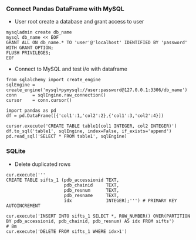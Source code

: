 ### Connect Pandas DataFrame with MySQL
* User root create a database and grant access to user
```shell
mysqladmin create db_name
mysql db_name << EOF 
GRANT ALL ON db_name.* TO 'user'@'localhost' IDENTIFIED BY 'password' WITH GRANT OPTION;
FLUSH PRIVILEGES;
EOF
```
* Connect to MySQL and test i/o with dataframe
```
from sqlalchemy import create_engine
sqlEngine = create_engine('mysql+pymysql://user:password@127.0.0.1:3306/db_name')  
conn      = sqlEngine.raw_connection() 
cursor    = conn.cursor() 

import pandas as pd
df = pd.DataFrame([{'col1':1,'col2':2},{'col1':3,'col2':4}])

cursor.execute('CREATE TABLE table1(col1 INTEGER, col2 INTEGER)')
df.to_sql('table1', sqlEngine, index=False, if_exists='append') 
pd.read_sql('SELECT * FROM table1', sqlEngine)
``` 
### SQLite
* Delete duplicated rows
```
cur.execute('''
CREATE TABLE sifts_1 (pdb_accessionid TEXT,
                      pdb_chainid     TEXT,
                      pdb_resnum      TEXT,
                      pdb_resname     TEXT, 
                      idx             INTEGER);''') # PRIMARY KEY AUTOINCREMENT

cur.execute('INSERT INTO sifts_1 SELECT *, ROW_NUMBER() OVER(PARTITION BY pdb_accessionid, pdb_chainid, pdb_resnum) AS idx FROM sifts') 
# 8m
cur.execute('DELETE FROM sifts_1 WHERE idx>1')
```
